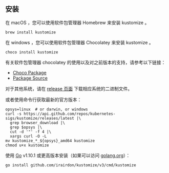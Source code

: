 [release 页面]: https://github.com/kubernetes-sigs/kustomize/releases
[Go]: https://golang.org
[golang.org]: https://golang.org

## 安装

在 macOS ，您可以使用软件包管理器 Homebrew 来安装 kustomize 。

    brew install kustomize

在 windows ，您可以使用软件包管理器 Chocolatey 来安装 kustomize 。

    choco install kustomize

有关软件包管理器 chocolatey 的使用以及对之前版本的支持，请参考以下链接：
- [Choco Package](https://chocolatey.org/packages/kustomize)
- [Package Source](https://github.com/kenmaglio/choco-kustomize)

对于其他系统，请在 [release 页面] 下载相应系统的二进制文件。

或者使用命令行获取最新的官方版本：

```
opsys=linux  # or darwin, or windows
curl -s https://api.github.com/repos/kubernetes-sigs/kustomize/releases/latest |\
  grep browser_download |\
  grep $opsys |\
  cut -d '"' -f 4 |\
  xargs curl -O -L
mv kustomize_*_${opsys}_amd64 kustomize
chmod u+x kustomize
```

使用 [Go] v1.10.1 或更高版本安装（如果可以访问 [golang.org]）：

<!-- @installkustomize @testAgainstLatestRelease -->
```
go install github.com/irairdon/kustomize/v3/cmd/kustomize
```
